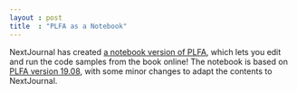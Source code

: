 ```yaml
---
layout : post
title  : "PLFA as a Notebook"
---
```


NextJournal has created [a notebook version of PLFA][NextJournal-PLFA], which lets you edit and run the code samples from the book online! The notebook is based on [PLFA version 19.08][PLFA-19.08], with some minor changes to adapt the contents to NextJournal.

[PLFA-19.08]: https://plfa.github.io/19.08/
[NextJournal-PLFA]: https://nextjournal.com/plfa/ToC

